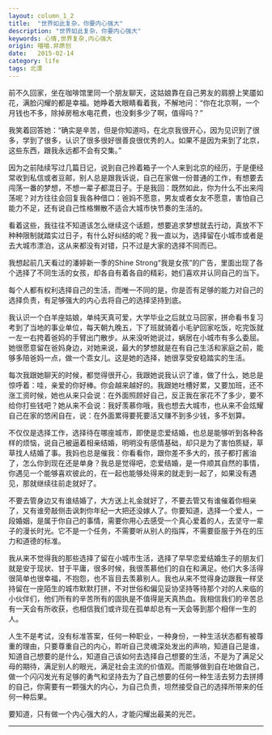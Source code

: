```yaml
---
layout: column_1_2
title:  "世界如此复杂，你要内心强大"
description: "世界如此复杂，你要内心强大"
keywords: 心情,世界复杂,内心强大
origin: 喵喵.非原创
date:   2015-02-14
category: life
tags: 北漂 
---
```

前不久回家，坐在咖啡馆里同一个朋友聊天，这姑娘靠在自己男友的肩膀上笑靥如花，满脸闪耀的都是幸福。她睁着大眼睛看着我，不解地问：“你在北京啊，一个月钱也不多，除掉房租水电花费，也没剩多少了啊，值得吗？”
<!--more-->
我笑着回答她：“确实是辛苦，但是你知道吗，在北京我很开心，因为见识到了很多，学到了很多，认识了很多很好很善良很优秀的人。如果不是因为来到了北京，这些东西，跟我永远都不会有交集。”

因为之前陆续写过几篇日记，说到自己拎着箱子一个人来到北京的经历，于是便经常收到私信或者豆邮，别人总是跟我诉说，自己在家做一份普通的工作，有想要去闯荡一番的梦想，不想一辈子都混日子。于是我回：既然如此，你为什么不出来闯荡呢？对方往往会回复我各种借口：爸妈不愿意，男友或者女友不愿意，害怕自己能力不足，还有说自己性格懒散不适合大城市快节奏的生活的。

看着这些，我往往不知道该怎么继续这个话题，想要追求梦想就去行动，真放不下种种限制就踏实过日子，有什么好纠结的呢？我一直以为，选择留在小城市或者是去大城市漂泊，这从来都没有对错，只不过是大家的选择不同而已。

我想起前几天看过的潘婷新一季的Shine Strong“我是女孩”的广告，里面出现了各个选择了不同生活的女孩，却各自有着各自的精彩，她们喜欢并认同自己的当下。

每个人都有权利选择自己的生活，而唯一不同的是，你是否有足够的能力对自己的选择负责，有足够强大的内心去将自己的选择坚持到底。

我认识一个白羊座姑娘，单纯天真可爱，大学毕业之后就立马回家，拼命看书复习考到了当地的事业单位，每天朝九晚五，下了班就骑着小毛驴回家吃饭，吃完饭就一左一右挎着爸妈的手臂出门散步。从来没听她说过，蜗居在小城市有多么委屈。她很愿意留在爸妈身边，对她来说，最大的梦想就是在有自己生活和家庭之前，能够多陪爸妈一点，做一个乖女儿。这是她的选择，她很享受安稳踏实的生活。

每次我跟她聊天的时候，都觉得很开心，我跟她说我认识了谁，做了什么，她总是惊呼着：哇，亲爱的你好棒。你会越来越好的。我跟她吐槽好累，又要加班，还不涨工资时候，她也从来只会说：在外面照顾好自己，反正我在家花不了多少，要不给你打些钱吧？她从来不会说：我好羡慕你哦，我也想去大城市，也从来不会炫耀自己在家的悠闲自在，说：在外面累得要死要活又赚不到多少钱，多不划算。

不仅仅是选择工作，选择待在哪座城市，即使是恋爱结婚，也总是能够听到各种各样的烦恼，说自己被逼着相亲结婚，明明没有感情基础，却只是为了害怕质疑，草草找人结婚了事。我妈也总是催我：你看看你，跟你差不多大的，孩子都打酱油了，怎么你到现在还是单身？我总是觉得吧，恋爱结婚，是一件顺其自然的事情，你遇见一个能够喜欢彼此的，在一起也能够处得来的就走到一起了，如果没有遇见，那就继续往前走就好了。

不要去管身边又有谁结婚了，大方送上礼金就好了，不要去管又有谁催着你相亲了，又有谁旁敲侧击讽刺你年纪一大把还没嫁人了。你要知道，选择一个爱人，一段婚姻，是属于你自己的事情，需要你用心去感受一个真心爱着的人，去坚守一辈子的漫长时光。它不是一个任务，不需要听从别人的指挥，不需要臣服于外在的压力和道德的标准。

我从来不觉得我的那些选择了留在小城市生活，选择了早早恋爱结婚生子的朋友们就是安于现状、甘于平庸，很多时候，我很羡慕他们的自在和满足。他们大多活得很简单也很幸福，不抱怨，也不盲目去羡慕别人。我也从来不觉得身边跟我一样坚持留在一座陌生的城市默默打拼，不对世俗和偏见妥协坚持等待那个对的人来临的小伙伴们，他们所有的辛苦所有的固执是不值得是天真热血。我相信我们的辛苦总有一天会有所收获，也相信我们或许现在孤单却总有一天会等到那个相伴一生的人。

人生不是考试，没有标准答案，任何一种职业，一种身份，一种生活状态都有被尊重的理由，只要尊重自己的内心，聆听自己灵魂深处发出的声响，知道自己是谁，知道自己想要的是什么，知道自己该如何去选择自己想要的生活，不是为了满足父母的期待，满足别人的眼光，满足社会主流的价值观。而能够做到自在地做自己，做一个闪闪发光有足够的勇气和坚持去为了自己想要的任何一种生活去努力去拼搏的自己，你需要有一颗强大的内心，为自己负责，坦然接受自己的选择所带来的任何一种后果。

要知道，只有做一个内心强大的人，才能闪耀出最美的光芒。

---------------------------------------